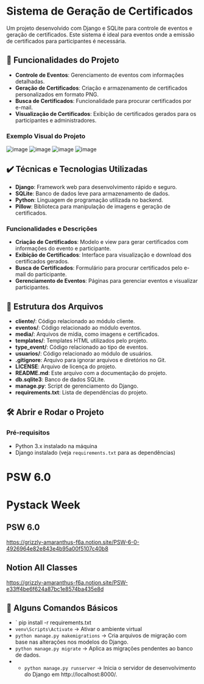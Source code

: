 # Sistema de Geração de Certificados

Um projeto desenvolvido com Django e SQLite para controle de eventos e geração de certificados. Este sistema é ideal para eventos onde a emissão de certificados para participantes é necessária.

## 🔨 Funcionalidades do Projeto

- **Controle de Eventos**: Gerenciamento de eventos com informações detalhadas.
- **Geração de Certificados**: Criação e armazenamento de certificados personalizados em formato PNG.
- **Busca de Certificados**: Funcionalidade para procurar certificados por e-mail.
- **Visualização de Certificados**: Exibição de certificados gerados para os participantes e administradores.

### Exemplo Visual do Projeto

![image](https://github.com/user-attachments/assets/d5aa7568-f98d-45a3-959f-ffc44087cadd)
![image](https://github.com/user-attachments/assets/3e143541-ac6e-4567-b73e-bceec462256f)
![image](https://github.com/user-attachments/assets/7e08598f-3e47-4c42-b1d0-8775449cea66)
![image](https://github.com/user-attachments/assets/1aaa8d21-9200-4888-84e4-074deb938832)


## ✔️ Técnicas e Tecnologias Utilizadas

- **Django**: Framework web para desenvolvimento rápido e seguro.
- **SQLite**: Banco de dados leve para armazenamento de dados.
- **Python**: Linguagem de programação utilizada no backend.
- **Pillow**: Biblioteca para manipulação de imagens e geração de certificados.

### Funcionalidades e Descrições

- **Criação de Certificados**: Modelo e view para gerar certificados com informações do evento e participante.
- **Exibição de Certificados**: Interface para visualização e download dos certificados gerados.
- **Busca de Certificados**: Formulário para procurar certificados pelo e-mail do participante.
- **Gerenciamento de Eventos**: Páginas para gerenciar eventos e visualizar participantes.

## 📂 Estrutura dos Arquivos

- **cliente/**: Código relacionado ao módulo cliente.
- **eventos/**: Código relacionado ao módulo eventos.
- **media/**: Arquivos de mídia, como imagens e certificados.
- **templates/**: Templates HTML utilizados pelo projeto.
- **type_event/**: Código relacionado ao tipo de eventos.
- **usuarios/**: Código relacionado ao módulo de usuários.
- **.gitignore**: Arquivo para ignorar arquivos e diretórios no Git.
- **LICENSE**: Arquivo de licença do projeto.
- **README.md**: Este arquivo com a documentação do projeto.
- **db.sqlite3**: Banco de dados SQLite.
- **manage.py**: Script de gerenciamento do Django.
- **requirements.txt**: Lista de dependências do projeto.

## 🛠️ Abrir e Rodar o Projeto

### Pré-requisitos

- Python 3.x instalado na máquina
- Django instalado (veja `requirements.txt` para as dependências)

# PSW 6.0
# Pystack Week

## PSW 6.0
https://grizzly-amaranthus-f6a.notion.site/PSW-6-0-4926964e82e843e4b95a00f5107c40b8
## Notion All Classes
https://grizzly-amaranthus-f6a.notion.site/PSW-e33ff4be6f624a87bc1e8574ba435e8d
## 📄 Alguns Comandos Básicos

- ` pip install -r requirements.txt
- `venv\Scripts\Activate` -> Ativar o ambiente virtual
- `python manage.py makemigrations` -> Cria arquivos de migração com base nas alterações nos modelos do Django.
- `python manage.py migrate` -> Aplica as migrações pendentes ao banco de dados.
- - `python manage.py runserver` -> Inicia o servidor de desenvolvimento do Django em http://localhost:8000/.
